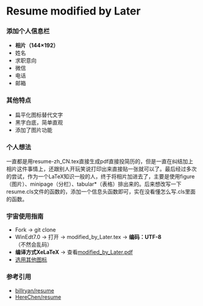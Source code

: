 # Resume modified by Later

### 添加个人信息栏
* **相片（144×192）**
* 姓名
* 求职意向
* 微信
* 电话
* 邮箱

### 其他特点
* 扁平化图标替代文字
* 黑字白底，简单直观
* 添加了图片功能

### 个人想法
一直都是用resume-zh_CN.tex直接生成pdf直接投简历的，但是一直在纠结加上相片这件事情上，还跟别人开玩笑说打印出来直接贴一张就可以了。最后经过多次的尝试，作为一个LaTeX知识一般的人，终于将相片加进去了，主要是使用figure（图片）、minipage（分栏）、tabular*（表格）排出来的。后来想改写一下resume.cls文件的函数的，添加一个信息头函数即可，实在没看懂怎么写.cls里面的函数。

### 宇宙使用指南
* Fork → git clone
* WinEdt7.0 → 打开 → modified\_by_Later.tex → **编码：UTF-8**（不然会乱码）
* **编译方式XeLaTeX** → 查看[modified\_by_Later.pdf](https://raw.githubusercontent.com/HowinLoo/Resume_ModifiedByLater/master/modified_by_Later.pdf)
* [选用其他图标](http://mirrors-wan.geekpie.club/CTAN/fonts/fontawesome/doc/fontawesome.pdf)


### 参考引用
* [billryan/resume](https://github.com/billryan/resume)
* [HereChen/resume](https://github.com/HereChen/resume)